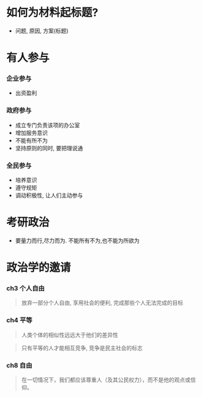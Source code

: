 # 如何为材料起标题?
- 问题, 原因, 方案(标题)


# 有人参与
### 企业参与
- 出资盈利
### 政府参与
- 成立专门负责该项的办公室
- 增加服务意识
- 不能有所不为
- 坚持原则的同时, 要把理说通
### 全民参与
- 培养意识
- 遵守规矩
- 调动积极性, 让人们主动参与


# 考研政治
- 要量力而行,尽力而为. 不能所有不为,也不能为所欲为

# 政治学的邀请
### ch3 个人自由
> 放弃一部分个人自由, 享用社会的便利, 完成那些个人无法完成的目标
### ch4 平等
> 人类个体的相似性远远大于他们的差异性

> 只有平等的人才能相互竞争, 竞争是民主社会的标志
### ch8 自由
> 在一切情况下，我们都应该尊重人（及其公民权力），而不是他的观点或信仰。

